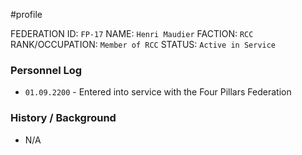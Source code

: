 #profile 

FEDERATION ID: `FP-17`
NAME: `Henri Maudier`
FACTION: `RCC`
RANK/OCCUPATION: `Member of RCC`
STATUS: `Active in Service`

### Personnel Log
- `01.09.2200` - Entered into service with the Four Pillars Federation

### History / Background
- N/A
